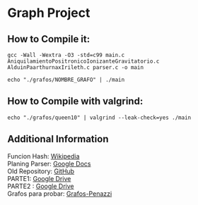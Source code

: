 # Graph Project

## How to Compile it:
```
gcc -Wall -Wextra -O3 -std=c99 main.c AniquilamientoPositronicoIonizanteGravitatorio.c AlduinPaarthurnaxIrileth.c parser.c -o main 
   
echo "./grafos/NOMBRE_GRAFO" | ./main  
```

## How to Compile with valgrind:
```
echo "./grafos/queen10" | valgrind --leak-check=yes ./main  
```

## Additional Information  
Funcion Hash: [Wikipedia](https://es.wikipedia.org/wiki/Función_hash)  
Planing Parser: [Google Docs](https://docs.google.com/document/d/1_L6cPoFbx5PfRuLD23szDaUpEIGImv00HcsL0ytJxYc/edit)  
Old Repository: [GitHub](https://github.com/RichardDDiaz/GrafosSt)    
PARTE1: [Google Drive](https://drive.google.com/file/d/1aCT8a41P7zA8pSDgUP70vk10c6ox8C3z/view?usp=sharing)  
PARTE2 : [Google Drive](https://drive.google.com/file/d/15y19K-acP0BPm_jxgBLfnJJIgNCPstVb/view)  
Grafos para probar: [Grafos-Penazzi](https://www.famaf.unc.edu.ar/~penazzi/DisII2016/2019GrafosDeEjemplos2019.html)  

